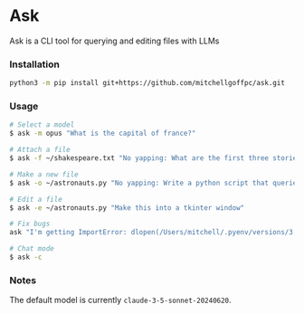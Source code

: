 # Ask

Ask is a CLI tool for querying and editing files with LLMs

### Installation

```sh
python3 -m pip install git+https://github.com/mitchellgoffpc/ask.git
```

### Usage

```sh
# Select a model
$ ask -m opus "What is the capital of france?"

# Attach a file
$ ask -f ~/shakespeare.txt "No yapping: What are the first three stories in this collection?"

# Make a new file
$ ask -o ~/astronauts.py "No yapping: Write a python script that queries the astronauts API and prints the astronauts"

# Edit a file
$ ask -e ~/astronauts.py "Make this into a tkinter window"

# Fix bugs
ask "I'm getting ImportError: dlopen(/Users/mitchell/.pyenv/versions/3.12.2/lib/python3.12/lib-dynload/_tkinter.cpython-312-darwin.so, 0x0002): Library not loaded: /opt/homebrew/opt/tcl-tk/lib/libtk8.6.dylib when I try to import tkinter in python, what can I do?"

# Chat mode
$ ask -c
```

### Notes

The default model is currently `claude-3-5-sonnet-20240620`.
